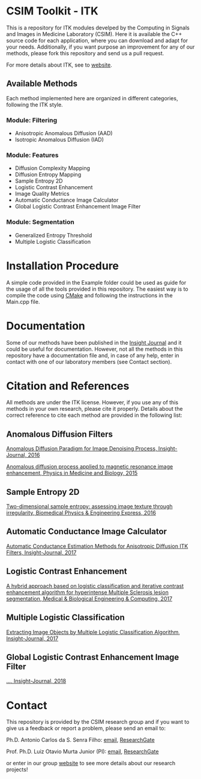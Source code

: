 # CSIM Toolkit - ITK 

This is a repository for ITK modules develped by the Computing in Signals and Images in Medicine Laboratory (CSIM). Here it is available the C++ source code for each application, where you can download and adapt for your needs. Additionally, if you want purpose an improvement for any of our methods, please fork this repository and send us a pull request.

For more details about ITK, see to [website](https://itk.org/).

## Available Methods 

Each method implemented here are organized in different categories, following the ITK style. 

### Module: Filtering
  * Anisotropic Anomalous Diffusion (AAD)
  * Isotropic Anomalous Diffusion (IAD)
  
### Module: Features
  * Diffusion Complexity Mapping
  * Diffusion Entropy Mapping
  * Sample Entropy 2D
  * Logistic Contrast Enhancement
  * Image Quality Metrics
  * Automatic Conductance Image Calculator
  * Global Logistic Contrast Enhancement Image Filter
  
### Module: Segmentation
  * Generalized Entropy Threshold 
  * Multiple Logistic Classification

# Installation Procedure

A simple code provided in the Example folder could be used as guide for the usage of all the tools provided in this repository. The easiest way is to compile the code using [CMake](https://cmake.org/) and following the instructions in the Main.cpp file. 

# Documentation

Some of our methods have been published in the [Insight Journal](http://insight-journal.org/) and it could be useful for documentation. However, not all the methods in this repository have a documentation file and, in case of any help, enter in contact with one of our laboratory members (see Contact section). 

# Citation and References

All methods are under the ITK license. However, if you use any of this methods in your own research, please cite it properly. Details about the correct reference to cite each method are provided in the following list:

## Anomalous Diffusion Filters

[Anomalous Diffusion Paradigm for Image Denoising Process, Insight-Journal, 2016](http://insight-journal.org/browse/publication/980)

[Anomalous diffusion process applied to magnetic resonance image enhancement, Physics in Medicine and Biology, 2015](http://doi.org/10.1088/0031-9155/60/6/2355)

## Sample Entropy 2D

[Two-dimensional sample entropy: assessing image texture through irregularity, Biomedical Physics & Engineering Express, 2016](http://doi.org/10.1088/2057-1976/2/4/045002)

## Automatic Conductance Image Calculator

[Automatic Conductance Estimation Methods for Anisotropic Diffusion ITK Filters, Insight-Journal, 2017](http://insight-journal.org/browse/publication/983)

## Logistic Contrast Enhancement

[A hybrid approach based on logistic classification and iterative contrast enhancement algorithm for hyperintense Multiple Sclerosis lesion segmentation, Medical & Biological Engineering & Computing, 2017](http://doi.org/10.1007/s11517-017-1747-2)

## Multiple Logistic Classification

[Extracting Image Objects by Multiple Logistic Classification Algorithm, Insight-Journal, 2017](http://hdl.handle.net/10380/3589)

## Global Logistic Contrast Enhancement Image Filter

[..., Insight-Journal, 2018](http://hdl.handle.net/)

# Contact

This repository is provided by the CSIM research group and if you want to give us a feedback or report a problem, please send an email to:

Ph.D. Antonio Carlos da S. Senra Filho:  [email](mailto:acsenrafilho@usp.br), [ResearchGate](https://www.researchgate.net/profile/Antonio_Carlos_Senra_Filho)

Prof. Ph.D. Luiz Otavio Murta Junior (PI): [email](mailto:murta@usp.br), [ResearchGate](https://www.researchgate.net/profile/Luiz_Murta)

or enter in our group [website](http://dcm.ffclrp.usp.br/csim) to see more details about our research projects!
